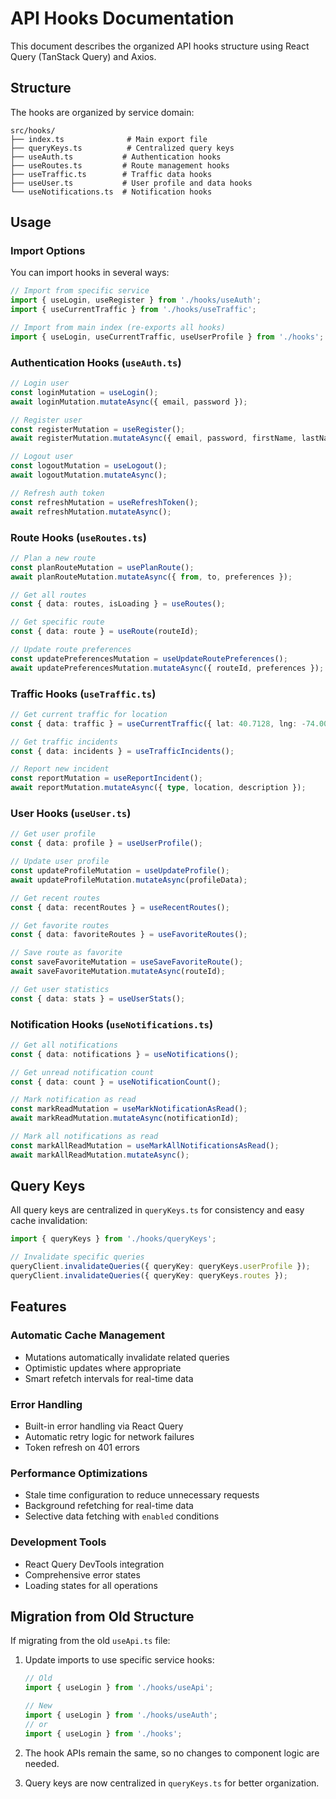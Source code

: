 # API Hooks Documentation

This document describes the organized API hooks structure using React Query (TanStack Query) and Axios.

## Structure

The hooks are organized by service domain:

```
src/hooks/
├── index.ts              # Main export file
├── queryKeys.ts          # Centralized query keys
├── useAuth.ts           # Authentication hooks
├── useRoutes.ts         # Route management hooks
├── useTraffic.ts        # Traffic data hooks
├── useUser.ts           # User profile and data hooks
└── useNotifications.ts  # Notification hooks
```

## Usage

### Import Options

You can import hooks in several ways:

```typescript
// Import from specific service
import { useLogin, useRegister } from './hooks/useAuth';
import { useCurrentTraffic } from './hooks/useTraffic';

// Import from main index (re-exports all hooks)
import { useLogin, useCurrentTraffic, useUserProfile } from './hooks';
```

### Authentication Hooks (`useAuth.ts`)

```typescript
// Login user
const loginMutation = useLogin();
await loginMutation.mutateAsync({ email, password });

// Register user
const registerMutation = useRegister();
await registerMutation.mutateAsync({ email, password, firstName, lastName });

// Logout user
const logoutMutation = useLogout();
await logoutMutation.mutateAsync();

// Refresh auth token
const refreshMutation = useRefreshToken();
await refreshMutation.mutateAsync();
```

### Route Hooks (`useRoutes.ts`)

```typescript
// Plan a new route
const planRouteMutation = usePlanRoute();
await planRouteMutation.mutateAsync({ from, to, preferences });

// Get all routes
const { data: routes, isLoading } = useRoutes();

// Get specific route
const { data: route } = useRoute(routeId);

// Update route preferences
const updatePreferencesMutation = useUpdateRoutePreferences();
await updatePreferencesMutation.mutateAsync({ routeId, preferences });
```

### Traffic Hooks (`useTraffic.ts`)

```typescript
// Get current traffic for location
const { data: traffic } = useCurrentTraffic({ lat: 40.7128, lng: -74.0060 });

// Get traffic incidents
const { data: incidents } = useTrafficIncidents();

// Report new incident
const reportMutation = useReportIncident();
await reportMutation.mutateAsync({ type, location, description });
```

### User Hooks (`useUser.ts`)

```typescript
// Get user profile
const { data: profile } = useUserProfile();

// Update user profile
const updateProfileMutation = useUpdateProfile();
await updateProfileMutation.mutateAsync(profileData);

// Get recent routes
const { data: recentRoutes } = useRecentRoutes();

// Get favorite routes
const { data: favoriteRoutes } = useFavoriteRoutes();

// Save route as favorite
const saveFavoriteMutation = useSaveFavoriteRoute();
await saveFavoriteMutation.mutateAsync(routeId);

// Get user statistics
const { data: stats } = useUserStats();
```

### Notification Hooks (`useNotifications.ts`)

```typescript
// Get all notifications
const { data: notifications } = useNotifications();

// Get unread notification count
const { data: count } = useNotificationCount();

// Mark notification as read
const markReadMutation = useMarkNotificationAsRead();
await markReadMutation.mutateAsync(notificationId);

// Mark all notifications as read
const markAllReadMutation = useMarkAllNotificationsAsRead();
await markAllReadMutation.mutateAsync();
```

## Query Keys

All query keys are centralized in `queryKeys.ts` for consistency and easy cache invalidation:

```typescript
import { queryKeys } from './hooks/queryKeys';

// Invalidate specific queries
queryClient.invalidateQueries({ queryKey: queryKeys.userProfile });
queryClient.invalidateQueries({ queryKey: queryKeys.routes });
```

## Features

### Automatic Cache Management
- Mutations automatically invalidate related queries
- Optimistic updates where appropriate
- Smart refetch intervals for real-time data

### Error Handling
- Built-in error handling via React Query
- Automatic retry logic for network failures
- Token refresh on 401 errors

### Performance Optimizations
- Stale time configuration to reduce unnecessary requests
- Background refetching for real-time data
- Selective data fetching with `enabled` conditions

### Development Tools
- React Query DevTools integration
- Comprehensive error states
- Loading states for all operations

## Migration from Old Structure

If migrating from the old `useApi.ts` file:

1. Update imports to use specific service hooks:
   ```typescript
   // Old
   import { useLogin } from './hooks/useApi';

   // New
   import { useLogin } from './hooks/useAuth';
   // or
   import { useLogin } from './hooks';
   ```

2. The hook APIs remain the same, so no changes to component logic are needed.

3. Query keys are now centralized in `queryKeys.ts` for better organization.
